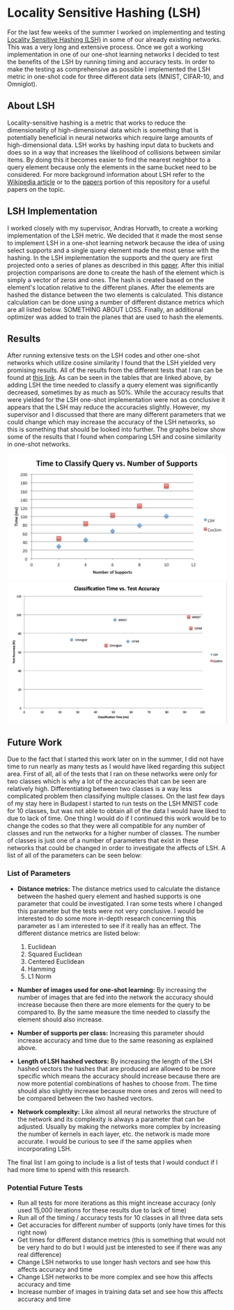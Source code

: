 # Locality Sensitive Hashing (LSH)

For the last few weeks of the summer I worked on implementing and testing [Locality Sensitive Hashing (LSH)] in some of our already existing networks. This was a very long and extensive process. Once we got a working implementation in one of our one-shot learning networks I decided to test the benefits of the LSH by running timing and accuracy tests. In order to make the testing as comprehensive as possible I implemented the LSH metric in one-shot code for three different data sets (MNIST, CIFAR-10, and Omniglot).

## About LSH

Locality-sensitive hashing is a metric that works to reduce the dimensionality of high-dimensional data which is something that is potentially beneficial in neural networks which require large amounts of high-dimensional data. LSH works by hashing input data to buckets and does so in a way that increases the likelihood of collisions between similar items. By doing this it becomes easier to find the nearest neighbor to a query element because only the elements in the same bucket need to be considered. For more background information about LSH refer to the [Wikipedia article] or to the [papers] portion of this repository for a useful papers on the topic. 

## LSH Implementation

I worked closely with my supervisor, Andras Horvath, to create a working implementation of the LSH metric. We decided that it made the most sense to implement LSH in a one-shot learning network because the idea of using select supports and a single query element made the most sense with the hashing. In the LSH implementation the supports and the query are first projected onto a series of planes as described in this [paper]. After this initial projection comparisons are done to create the hash of the element which is simply a vector of zeros and ones. The hash is created based on the element's location relative to the different planes. After the elements are hashed the distance between the two elements is calculated. This distance calculation can be done using a number of different distance metrics which are all listed below. SOMETHING ABOUT LOSS. Finally, an additional optimizer was added to train the planes that are used to hash the elements. 

## Results

After running extensive tests on the LSH codes and other one-shot networks which utilize cosine similarity I found that the LSH yielded very promising results. All of the results from the different tests that I ran can be found at [this link]. As can be seen in the tables that are linked above, by adding LSH the time needed to classify a query element was significantly decreased, sometimes by as much as 50%. While the accuracy results that were yielded for the LSH one-shot implementation were not as conclusive it appears that the LSH may reduce the accuracies slightly. However, my supervisor and I discussed that there are many different parameters that we could change which may increase the accuracy of the LSH networks, so this is something that should be looked into further. The graphs below show some of the results that I found when comparing LSH and cosine similarity in one-shot networks.

![Time to Classify Query vs. Number of Supports](https://github.com/slancas1/budapest_research/blob/master/pictures/numsuppstime.png)
![Classification Time vs. Test Accuracy](https://github.com/slancas1/budapest_research/blob/master/pictures/accandtime.png)

## Future Work

Due to the fact that I started this work later on in the summer, I did not have time to run nearly as many tests as I would have liked regarding this subject area. First of all, all of the tests that I ran on these networks were only for two classes which is why a lot of the accuracies that can be seen are relatively high. Differentiating between two classes is a way less complicated problem then classifying multiple classes. On the last few days of my stay here in Budapest I started to run tests on the LSH MNIST code for 10 classes, but was not able to obtain all of the data I would have liked to due to lack of time. One thing I would do if I continued this work would be to change the codes so that they were all compatible for any number of classes and run the networks for a higher number of classes. The number of classes is just one of a number of parameters that exist in these networks that could be changed in order to investigate the affects of LSH. A list of all of the parameters can be seen below: 

### List of Parameters

* **Distance metrics:** The distance metrics used to calculate the distance between the hashed query element and hashed supports is one parameter that could be investigated. I ran some tests where I changed this parameter but the tests were not very conclusive. I would be interested to do some more in-depth research concerning this parameter as I am interested to see if it really has an effect. The different distance metrics are listed below:
	1. Euclidean
	2. Squared Euclidean
	4. Centered Euclidean
	5. Hamming
	6. L1 Norm

* **Number of images used for one-shot learning:** By increasing the number of images that are fed into the network the accuracy should increase because then there are more elements for the query to be compared to. By the same measure the time needed to classify the element should also increase. 

* **Number of supports per class:** Increasing this parameter should increase accuracy and time due to the same reasoning as explained above. 

* **Length of LSH hashed vectors:** By increasing the length of the LSH hashed vectors the hashes that are produced are allowed to be more specific which means the accuracy should increase because there are now more potential combinations of hashes to choose from. The time should also slightly increase because more ones and zeros will need to be compared between the two hashed vectors. 

* **Network complexity:** Like almost all neural networks the structure of the network and its complexity is always a parameter that can be adjusted. Usually by making the networks more complex by increasing the number of kernels in each layer, etc. the network is made more accurate. I would be curious to see if the same applies when incorporating LSH.

The final list I am going to include is a list of tests that I would conduct if I had more time to spend with this research. 

### Potential Future Tests

* Run all tests for more iterations as this might increase accuracy (only used 15,000 iterations for these results due to lack of time)
* Run all of the timing / accuracy tests for 10 classes in all three data sets
* Get accuracies for different number of supports (only have times for this right now)
* Get times for different distance metrics (this is something that would not be very hard to do but I would just be interested to see if there was any real difference)
* Change LSH networks to use longer hash vectors and see how this affects accuracy and time
* Change LSH networks to be more complex and see how this affects accuracy and time
* Increase number of images in training data set and see how this affects accuracy and time

[Locality Sensitive Hashing (LSH)]: https://en.wikipedia.org/wiki/Locality-sensitive_hashing
[timing and accuracy tests]: https://docs.google.com/spreadsheets/d/1e_XAS9H61Q7nniCcwsgHAG-JApPW_IJv_6JAgzxbGMw/edit#gid=0
[Wikipedia article]: https://en.wikipedia.org/wiki/Locality-sensitive_hashing
[paper]: https://github.com/slancas1/budapest_research/blob/master/papers/Similarity%20Search%20and%20Locality%20Sensitive%20Hashing%20using%20Ternary%20Content%20Addressable%20Memories.pdf
[papers]: https://github.com/slancas1/budapest_research/tree/master/papers
[this link]: https://docs.google.com/spreadsheets/d/1e_XAS9H61Q7nniCcwsgHAG-JApPW_IJv_6JAgzxbGMw/edit
